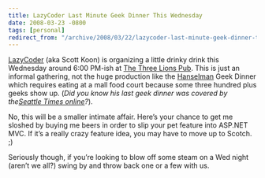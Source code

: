 ```yaml
---
title: LazyCoder Last Minute Geek Dinner This Wednesday
date: 2008-03-23 -0800
tags: [personal]
redirect_from: "/archive/2008/03/22/lazycoder-last-minute-geek-dinner-this-weekend.aspx/"
---
```


[LazyCoder](http://www.lazycoder.com/weblog/ "LazyCoder") (aka Scott
Koon) is organizing a little drinky drink this Wednesday around 6:00
PM-ish at [The Three Lions
Pub](http://thethreelionspub.com/thethreelionspub.htm "The Three Lions Pub").
This is just an informal gathering, not the huge production like the
[Hanselman](http://hanselman.com/blog/ "Scott Hanselman") Geek Dinner
which requires eating at a mall food court because some three hundred
plus geeks show up. (*Did you know his last geek dinner was covered by
the*[*Seattle Times
online*](http://blog.seattletimes.nwsource.com/brierdudley/2007/09/hanselman_in_town_for_seattle_1.html "Hanselman In Town")*?*).

No, this will be a smaller intimate affair. Here’s your chance to get me
sloshed by buying me beers in order to slip your pet feature into
ASP.NET MVC. If it’s a really crazy feature idea, you may have to move
up to Scotch. ;)

Seriously though, if you’re looking to blow off some steam on a Wed
night (aren’t we all?) swing by and throw back one or a few with us.

